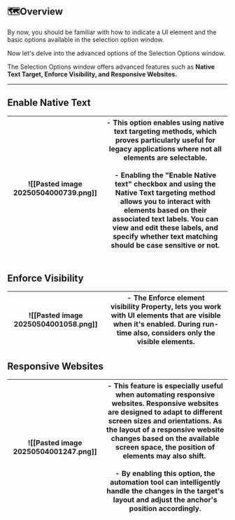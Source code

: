 ## 🗺️Overview

By now, you should be familiar with how to indicate a UI element and the basic options available in the selection option window.

Now let's delve into the advanced options of the Selection Options window.

The Selection Options window offers advanced features such as **Native Text Target, Enforce Visibility, and Responsive Websites.**

---
## Enable Native Text

| ![[Pasted image 20250504000739.png]] | - This option enables using native text targeting methods, which proves particularly useful for legacy applications where not all elements are selectable.<br><br>- Enabling the "Enable Native text" checkbox and using the Native Text targeting method allows you to interact with elements based on their associated text labels. You can view and edit these labels, and specify whether text matching should be case sensitive or not.<br><br> |
| ------------------------------------ | ---------------------------------------------------------------------------------------------------------------------------------------------------------------------------------------------------------------------------------------------------------------------------------------------------------------------------------------------------------------------------------------------------------------------------------------------------- |

## Enforce Visibility

| ![[Pasted image 20250504001058.png]] | - The **Enforce element visibility** Property, lets you work with UI elements that are visible when it's enabled. During run-time also, considers only the visible elements. |
| ------------------------------------ | ---------------------------------------------------------------------------------------------------------------------------------------------------------------------------- |

## Responsive Websites

| ![[Pasted image 20250504001247.png]] | - This feature is especially useful when automating responsive websites. Responsive websites are designed to adapt to different screen sizes and orientations. As the layout of a responsive website changes based on the available screen space, the position of elements may also shift. <br><br>- By enabling this option, the automation tool can intelligently handle the changes in the target's layout and adjust the anchor's position accordingly. |
| ------------------------------------ | ----------------------------------------------------------------------------------------------------------------------------------------------------------------------------------------------------------------------------------------------------------------------------------------------------------------------------------------------------------------------------------------------------------------------------------------------------------- |

